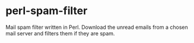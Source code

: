 perl-spam-filter
================

Mail spam filter written in Perl. Download the unread emails from a chosen mail server and filters them if they are spam.